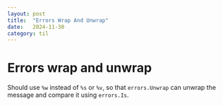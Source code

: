 ```yaml
---
layout: post
title:  "Errors Wrap And Unwrap"
date:   2024-11-30
category: til
---
```

# Errors wrap and unwrap
Should use `%w` instead of `%s` or `%v`, so that `errors.Unwrap` can unwrap the message and compare it using `errors.Is`.
